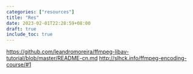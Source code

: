 ```yaml
---
categories: ["resources"]
title: "Res"
date: 2023-02-01T22:28:59+08:00
draft: true
include_toc: true
---
```


https://github.com/leandromoreira/ffmpeg-libav-tutorial/blob/master/README-cn.md
http://slhck.info/ffmpeg-encoding-course/#1

